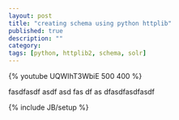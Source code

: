 ```yaml
---
layout: post
title: "creating schema using python httplib"
published: true
description: ""
category: 
tags: [python, httplib2, schema, solr]
---
```


{% youtube UQWIhT3WbiE 500 400 %}

fasdfasdf
asdf
asd
fas
df
as
dfasdfasdfasdf

{% include JB/setup %}
